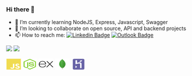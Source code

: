 ### Hi there 👋

- 🌱 I’m currently learning NodeJS, Express, Javascript, Swagger
- 👯 I’m looking to collaborate on open source, API and backend projects 
- 📫 How to reach me: [![Linkedin Badge](https://img.shields.io/badge/LinkedIn--000?style=social&logo=Linkedin&logoColor=0077B5&link=hhttps://www.linkedin.com/in/gabrielsfarias82)](https://www.linkedin.com/in/gabrielsfarias82)
  [![Outlook Badge](https://img.shields.io/badge/outlook--000?style=social&logo=microsoft-outlook&logoColor=0078d4&link=mailto:gabrielsfarias@outlook.com)](mailto:gabrielsfarias@outlook.com)

<div>
  <img height="180em" src="https://github-readme-stats.vercel.app/api?username=gabrielsfarias&show_icons=true&theme=light&include_all_commits=true&count_private=true"/>
  <img height="180em" src="https://github-readme-stats.vercel.app/api/top-langs/?username=gabrielsfarias&layout=compact&langs_count=16&theme=dark"/>
</div>
<div style="display: inline_block"><br>
  <img align="center" alt="Rafa-Js" height="30" width="40" src="https://raw.githubusercontent.com/devicons/devicon/master/icons/javascript/javascript-plain.svg">
  <img align="center" alt="" height="30" width="40" src="https://raw.githubusercontent.com/devicons/devicon/master/icons/nodejs/nodejs-original.svg">
  <img align="center" alt="" height="30" width="40" src="https://github.com/devicons/devicon/blob/master/icons/express/express-original.svg">
  <img align="center" alt="" height="30" width="40" src="https://raw.githubusercontent.com/devicons/devicon/master/icons/mongodb/mongodb-original.svg">
  <img align="center" alt="" height="30" width="40" src="https://raw.githubusercontent.com/devicons/devicon/master/icons/heroku/heroku-plain.svg">    
</div>
      
